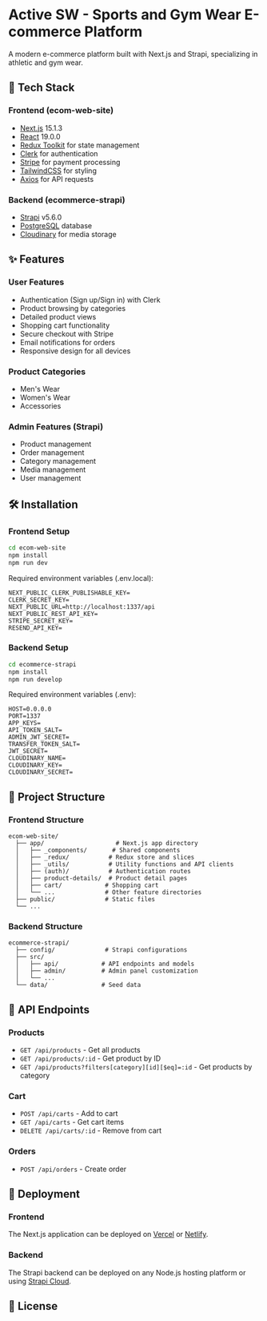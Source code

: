 # Active SW - Sports and Gym Wear E-commerce Platform

A modern e-commerce platform built with Next.js and Strapi, specializing in athletic and gym wear.

## 🚀 Tech Stack

### Frontend (ecom-web-site)
- [Next.js](https://nextjs.org/) 15.1.3
- [React](https://reactjs.org/) 19.0.0
- [Redux Toolkit](https://redux-toolkit.js.org/) for state management
- [Clerk](https://clerk.com/) for authentication
- [Stripe](https://stripe.com/) for payment processing
- [TailwindCSS](https://tailwindcss.com/) for styling
- [Axios](https://axios-http.com/) for API requests

### Backend (ecommerce-strapi)
- [Strapi](https://strapi.io/) v5.6.0
- [PostgreSQL](https://www.postgresql.org/) database
- [Cloudinary](https://cloudinary.com/) for media storage

## ✨ Features

### User Features
- Authentication (Sign up/Sign in) with Clerk
- Product browsing by categories
- Detailed product views
- Shopping cart functionality
- Secure checkout with Stripe
- Email notifications for orders
- Responsive design for all devices

### Product Categories
- Men's Wear
- Women's Wear
- Accessories

### Admin Features (Strapi)
- Product management
- Order management
- Category management
- Media management
- User management

## 🛠️ Installation

### Frontend Setup

```bash
cd ecom-web-site
npm install
npm run dev
```

Required environment variables (.env.local):
```
NEXT_PUBLIC_CLERK_PUBLISHABLE_KEY=
CLERK_SECRET_KEY=
NEXT_PUBLIC_URL=http://localhost:1337/api
NEXT_PUBLIC_REST_API_KEY=
STRIPE_SECRET_KEY=
RESEND_API_KEY=
```

### Backend Setup

```bash
cd ecommerce-strapi
npm install
npm run develop
```

Required environment variables (.env):
```
HOST=0.0.0.0
PORT=1337
APP_KEYS=
API_TOKEN_SALT=
ADMIN_JWT_SECRET=
TRANSFER_TOKEN_SALT=
JWT_SECRET=
CLOUDINARY_NAME=
CLOUDINARY_KEY=
CLOUDINARY_SECRET=
```

## 📁 Project Structure

### Frontend Structure
```
ecom-web-site/
  ├── app/                    # Next.js app directory
  │   ├── _components/       # Shared components
  │   ├── _redux/           # Redux store and slices
  │   ├── _utils/           # Utility functions and API clients
  │   ├── (auth)/           # Authentication routes
  │   ├── product-details/  # Product detail pages
  │   ├── cart/            # Shopping cart
  │   └── ...              # Other feature directories
  ├── public/              # Static files
  └── ...
```

### Backend Structure
```
ecommerce-strapi/
  ├── config/              # Strapi configurations
  ├── src/
  │   ├── api/            # API endpoints and models
  │   ├── admin/          # Admin panel customization
  │   └── ...
  └── data/               # Seed data
```

## 🔑 API Endpoints

### Products
- `GET /api/products` - Get all products
- `GET /api/products/:id` - Get product by ID
- `GET /api/products?filters[category][id][$eq]=:id` - Get products by category

### Cart
- `POST /api/carts` - Add to cart
- `GET /api/carts` - Get cart items
- `DELETE /api/carts/:id` - Remove from cart

### Orders
- `POST /api/orders` - Create order

## 🚀 Deployment

### Frontend
The Next.js application can be deployed on [Vercel](https://vercel.com) or [Netlify](https://www.netlify.com/).

### Backend
The Strapi backend can be deployed on any Node.js hosting platform or using [Strapi Cloud](https://cloud.strapi.io).

## 📝 License

